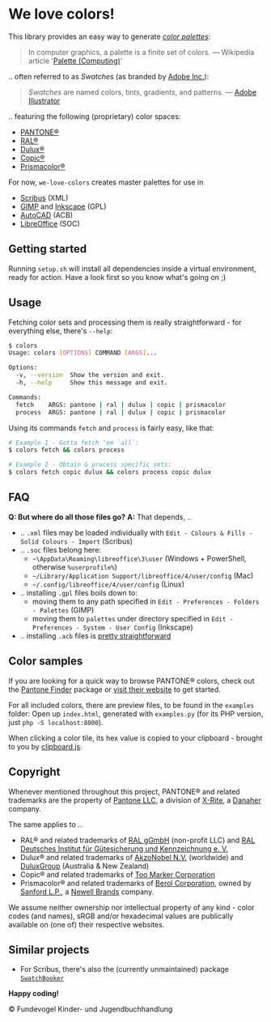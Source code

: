 # We love colors!

This library provides an easy way to generate [*color palettes*](https://www.etymonline.com/search?q=Palette):

> In computer graphics, a palette is a finite set of colors.
> — Wikipedia article '[Palette (Computing)](https://en.wikipedia.org/wiki/Palette_(computing))'

.. often referred to as *Swatches* (as branded by [Adobe Inc.](https://www.adobe.com)):

> *Swatches* are named colors, tints, gradients, and patterns.
> — [Adobe Illustrator](https://helpx.adobe.com/illustrator/using/using-creating-swatches.html)

.. featuring the following (proprietary) color spaces:

- [PANTONE®](https://www.pantone.com)
- [RAL®](https://www.ral-farben.de)
- [Dulux®](https://www.dulux.com.au)
- [Copic®](https://www.copicmarker.com)
- [Prismacolor®](https://www.prismacolor.com)

For now, `we-love-colors` creates master palettes for use in

- [Scribus](https://www.scribus.net) (XML)
- [GIMP](https://www.gimp.org) and [Inkscape](https://inkscape.org) (GPL)
- [AutoCAD](https://www.autodesk.com/products/autocad) (ACB)
- [LibreOffice](https://www.libreoffice.org) (SOC)


## Getting started

Running `setup.sh` will install all dependencies inside a virtual environment, ready for action. Have a look first so you know what's going on ;)


## Usage

Fetching color sets and processing them is really straightforward - for everything else, there's  `--help`:

```bash
$ colors
Usage: colors [OPTIONS] COMMAND [ARGS]...

Options:
  -v, --version  Show the version and exit.
  -h, --help     Show this message and exit.

Commands:
  fetch    ARGS: pantone | ral | dulux | copic | prismacolor
  process  ARGS: pantone | ral | dulux | copic | prismacolor
```

Using its commands `fetch` and `process` is fairly easy, like that:

```bash
# Example 1 - Gotta fetch 'em `all`:
$ colors fetch && colors process

# Example 2 - Obtain & process specific sets:
$ colors fetch copic dulux && colors process copic dulux
```

## FAQ

**Q: But where do all those files go?**
**A:** That depends, ..
- .. `.xml` files may be loaded individually with `Edit - Colours & Fills - Solid Colours - Import` (Scribus)
- .. `.soc` files belong here:
  - `~\AppData\Roaming\libreoffice\3\user` (Windows + PowerShell, otherwise `%userprofile%`)
  - `~/Library/Application Support/libreoffice/4/user/config` (Mac)
  - `~/.config/libreoffice/4/user/config` (Linux)
- .. installing `.gpl` files boils down to:
  - moving them to any path specified in `Edit - Preferences - Folders - Palettes` (GIMP)
  - moving them to `palettes` under directory specified in `Edit - Preferences - System - User Config` (Inkscape)
- .. installing `.acb` files is [pretty straightforward](https://knowledge.autodesk.com/support/autocad/learn-explore/caas/CloudHelp/cloudhelp/2016/ENU/AutoCAD-Core/files/GUID-17E00AB3-3065-4F1B-A1C3-C4963396D2CB-htm.html)


## Color samples

If you are looking for a quick way to browse PANTONE® colors, check out the [Pantone Finder](https://github.com/picorana/Pantone_finder) package or [visit their website](https://picorana.github.io/Pantone_finder) to get started.

For all included colors, there are preview files, to be found in the `examples` folder: Open up `index.html`, generated with `examples.py` (for its PHP version, just `php -S localhost:8000`).

When clicking a color tile, its hex value is copied to your clipboard - brought to you by [clipboard.js](https://github.com/zenorocha/clipboard.js).


## Copyright

Whenever mentioned throughout this project, PANTONE® and related trademarks are the property of [Pantone LLC](https://www.pantone.com), a division of [X-Rite](https://www.xrite.com), a [Danaher](https://www.danaher.com) company.

The same applies to ..
- RAL® and related trademarks of [RAL gGmbH](https://www.ral-farben.de) (non-profit LLC) and [RAL Deutsches Institut für Gütesicherung und Kennzeichnung e. V.](https://www.ral.de)
- Dulux® and related trademarks of [AkzoNobel N.V.](https://www.akzonobel.com) (worldwide) and [DuluxGroup](https://www.dulux.com.au) (Australia & New Zealand)
- Copic® and related trademarks of [Too Marker Corporation](https://www.toomarker.co.jp/en)
- Prismacolor® and related trademarks of [Berol Corporation](http://www.berol.co.uk), owned by [Sanford L.P.](http://www.sanfordb2b.com), a [Newell Brands](https://www.newellbrands.com) company.

We assume neither ownership nor intellectual property of any kind - color codes (and names), sRGB and/or hexadecimal values are publically available on (one of) their respective websites.


## Similar projects

- For Scribus, there's also the (currently unmaintained) package [`SwatchBooker`](http://www.selapa.net/swatchbooker)


**Happy coding!**


:copyright: Fundevogel Kinder- und Jugendbuchhandlung
